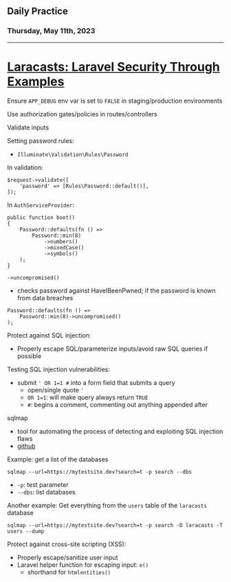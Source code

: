 ## Daily Practice
### Thursday, May 11th, 2023
---


# [Laracasts: Laravel Security Through Examples](https://laracasts.com/series/laravel-security-through-examples/)  


Ensure `APP_DEBUG` env var is set to `FALSE` in staging/production environments

Use authorization gates/policies in routes/controllers

Validate inputs

Setting password rules:
- `Illuminate\Validation\Rules\Password`

In validation:
```
$request->validate([
    'password' => [Rules\Password::default()],
]);
```

In `AuthServiceProvider`:
```
public function boot()
{
    Password::defaults(fn () =>
        Password::min(8)
            ->numbers()
            ->mixedCase()
            ->symbols()
    );
}
```

`->uncompromised()`
- checks password against HaveIBeenPwned; if the password is known from data breaches
```
Password::defaults(fn () =>
    Password::min(8)->uncompromised()
);
```

Protect against SQL injection:
- Properly escape SQL/parameterize inputs/avoid raw SQL queries if possible

Testing SQL injection vulnerabilities:
- submit `' OR 1=1 #` into a form field that submits a query
   * open/single quote `' `
   * `OR 1=1`: will make query always return `TRUE`
   * `#`: begins a comment, commenting out anything appended after

sqlmap
- tool for automating the process of detecting and exploiting SQL injection flaws 
- [github](https://github.com/sqlmapproject/sqlmap)

Example: get a list of the databases
```
sqlmap --url=https://mytestsite.dev?search=t -p search --dbs
```
- `-p`: test parameter
- `--dbs`: list databases

Another example: Get everything from the `users` table of the `laracasts` database
```
sqlmap --url=https://mytestsite.dev?search=t -p search -D laracasts -T users --dump
```

Protect against cross-site scripting (XSS):
- Properly escape/sanitize user input
- Laravel helper function for escaping input: `e()`
   * shorthand for `htmlentities()`